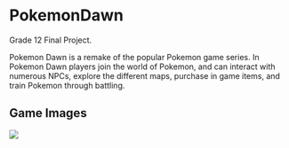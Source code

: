 # PokemonDawn

Grade 12 Final Project.

Pokemon Dawn is a remake of the popular Pokemon game series. In Pokemon Dawn players join the world of Pokemon, and can interact
with numerous NPCs, explore the different maps, purchase in game items, and train Pokemon through battling.

<h2><b>Game Images</b></h2>
<img src="https://i.imgur.com/YPs7e1C.png?1"></img>
